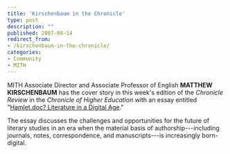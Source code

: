 ```yaml
---
title: 'Kirschenbaum in the Chronicle'
type: post
description: ""
published: 2007-08-14
redirect_from: 
- /kirschenbaum-in-the-chronicle/
categories:
- Community
- MITH
---
```

MITH Associate Director and Associate Professor of English **MATTHEW KIRSCHENBAUM** has the cover story in this week's edition of the _Chronicle Review_ in the _Chronicle of Higher Education_ with an essay entitled "[Hamlet.doc? Literature in a Digital Age](http://web.archive.org/web/20090716182737/http://chronicle.com/free/v53/i50/50b00801.htm)."

The essay discusses the challenges and opportunities for the future of literary studies in an era when the material basis of authorship---including journals, notes, correspondence, and manuscripts---is increasingly born-digital.
